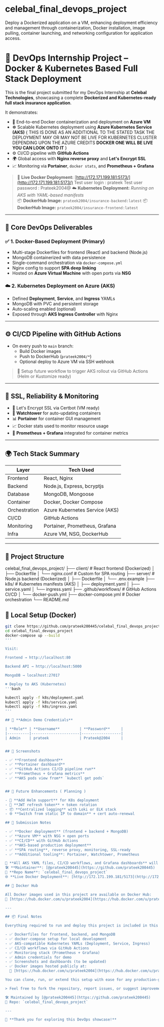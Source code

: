 # celebal_final_devops_project
Deploy a Dockerized application on a VM, enhancing deployment efficiency and management through containerization, Docker installation, image pulling, container launching, and networking configuration for application access.
# 🚀 DevOps Internship Project – Docker & Kubernetes Based Full Stack Deployment

This is the final project submitted for my DevOps Internship at **Celebal Technologies**, showcasing a complete **Dockerized and Kubernetes-ready full stack insurance application**.

It demonstrates:
- 🐳 End-to-end Docker containerization and deployment on **Azure VM**
- ☸️ Scalable Kubernetes deployment using **Azure Kubernetes Service (AKS)** { THIS IS DONE AS AN ADDITIONAL TO THE STATED TASK THE DEPLOYMENT MAY OR MAY NOT BE LIVE FOR KUBERNETES CLUSTER DEPENDING UPON THE AZURE CREDITS **DOCKER ONE WILL BE LIVE YOU CAN LOOK ONTO IT**  }
- ⚙️ CI/CD pipeline with **GitHub Actions**
- 🌍 Global access with **Nginx reverse proxy** and **Let's Encrypt SSL**
- 📈 Monitoring via **Portainer**, `docker stats`, and **Prometheus + Grafana**

> 🔗 **Live Docker Deployment:** [http://172.171.199.181:5173/](http://172.171.199.181:5173/)
> Test user login : prateek
> Test user password : Prateek2004@ 
> ☁️ **Kubernetes Deployment:** _Running on AKS with YAML-based manifests_  
> 📦 **DockerHub Image:** `prateek2004/insurance-backend:latest`
> 📦 **DockerHub Image:** `prateek2004/insurance-frontend:latest`

---

## 🧱 Core DevOps Deliverables

### ✅ 1. Docker-Based Deployment (Primary)

- Multi-stage Dockerfiles for frontend (React) and backend (Node.js)
- MongoDB containerized with data persistence
- Single-command orchestration via `docker-compose.yml`
- Nginx config to support **SPA deep linking**
- Hosted on **Azure Virtual Machine** with open ports via **NSG**

### ☁️ 2. Kubernetes Deployment on Azure (AKS)

- Defined **Deployment**, **Service**, and **Ingress** YAMLs
- MongoDB with PVC and persistent storage
- Auto-scaling enabled (optional)
- Exposed through **AKS Ingress Controller** with Nginx

---

## ⚙️ CI/CD Pipeline with GitHub Actions

- On every push to `main` branch:
  - Build Docker images
  - Push to DockerHub (`prateek2004/*`)
  - Optional deploy to Azure VM via SSH webhook

> 🔁 Setup future workflow to trigger AKS rollout via GitHub Actions (Helm or Kustomize ready)

---

## 🔐 SSL, Reliability & Monitoring

- 🔐 Let's Encrypt SSL via Certbot (VM ready)
- 🔁 **Watchtower** for auto-updating containers
- 📊 **Portainer** for container GUI management
- 📈 Docker stats used to monitor resource usage
- 🧠 **Prometheus + Grafana** integrated for container metrics

---

## 🌍 Tech Stack Summary

| Layer       | Tech Used                        |
|-------------|----------------------------------|
| Frontend    | React, Nginx                     |
| Backend     | Node.js, Express, bcryptjs       |
| Database    | MongoDB, Mongoose                |
| Container   | Docker, Docker Compose           |
| Orchestration | Azure Kubernetes Service (AKS) |
| CI/CD       | GitHub Actions                   |
| Monitoring  | Portainer, Prometheus, Grafana   |
| Infra       | Azure VM, NSG, DockerHub         |

---

## 📁 Project Structure

celebal_final_devops_project/
├── client/ # React frontend (Dockerized)
│ ├── Dockerfile
│ └── nginx.conf # Custom for SPA routing
├── server/ # Node.js backend (Dockerized)
│ ├── Dockerfile
│ └── .env.example
├── k8s/ # Kubernetes manifests (AKS)
│ ├── deployment.yaml
│ ├── service.yaml
│ └── ingress.yaml
├── .github/workflows/ # GitHub Actions CI/CD
│ └── docker-push.yml
├── docker-compose.yml # Docker orchestration
└── README.md

## 🚀 Local Setup (Docker)

```bash
git clone https://github.com/prateek200445/celebal_final_devops_project.git
cd celebal_final_devops_project
docker-compose up --build
'''

Visit:

Frontend → http://localhost:80

Backend API → http://localhost:5000

MongoDB → localhost:27017

☸️ Deploy to AKS (Kubernetes)
'''bash

kubectl apply -f k8s/deployment.yaml
kubectl apply -f k8s/service.yaml
kubectl apply -f k8s/ingress.yaml
'''

## 🔐 **Admin Demo Credentials**

| **Role** | **Username**         | **Password**     |
|----------|----------------------|------------------|
| Admin    | prateek              | Prateek@2004     |


## 📸 Screenshots 

- ✅ **Frontend dashboard**
- ✅ **Portainer dashboard**
- ✅ **GitHub Actions CI/CD pipeline run**
- ✅ **Prometheus + Grafana metrics**
- ✅ **AKS pods view from** `kubectl get pods`


## 🔮 Future Enhancements ( Planning )

- 🧩 **Add Helm support** for K8s deployment  
- 🔄 **JWT refresh token** + token rotation  
- 📦 **Centralized logging** with Loki or ELK stack  
- 🌐 **Switch from static IP to domain** + cert auto-renewal

## 📝 Submission Notes

- ✅ **Docker deployment** (frontend + backend + MongoDB)  
- ✅ **Azure VM** with NSG + open ports  
- ✅ **CI/CD** with GitHub Actions  
- ✅ **AKS-based production deployment**  
- ✅ **SPA routing**, reverse proxy, monitoring, SSL-ready  
- ✅ **Additional tooling**: Portainer, Watchtower, Prometheus  

📂 **All AKS YAML files, CI/CD workflows, and Grafana dashboards** will be uploaded in this repository within 1–2 days.  
🛠️ **Maintainer**: [@prateek200445](https://github.com/prateek200445)  
📁 **Repo Name**: `celebal_final_devops_project`  
🌐 **Live Docker Deployment**: [http://172.171.199.181/5173](http://172.171.199.181/)

## 🐳 Docker Hub

All Docker images used in this project are available on Docker Hub:  
🔗 [https://hub.docker.com/u/prateek2004](https://hub.docker.com/u/prateek2004)

---

## 📦 Final Notes

Everything required to run and deploy this project is included in this repository:

- ✅ Dockerfiles for frontend, backend, and MongoDB
- ✅ docker-compose setup for local development
- ✅ AKS-compatible Kubernetes YAMLs (Deployment, Service, Ingress)
- ✅ CI/CD workflows via GitHub Actions
- ✅ Monitoring stack (Prometheus + Grafana)
- ✅ Admin credentials for demo
- ✅ Screenshots and dashboards (to be updated)
- ✅ Docker images hosted publicly at:  
  🔗 [https://hub.docker.com/u/prateek2004](https://hub.docker.com/u/prateek2004)

You can clone, run, or extend this setup with ease for any production-grade DevOps deployment demo.

> Feel free to fork the repository, report issues, or suggest improvements.

🛠️ Maintained by [@prateek200445](https://github.com/prateek200445)  
📁 Repo: `celebal_final_devops_project`

---

🎉 **Thank you for exploring this DevOps showcase!**



